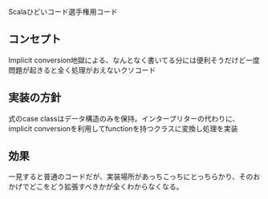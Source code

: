 Scalaひどいコード選手権用コード

## コンセプト
Implicit conversion地獄による、なんとなく書いてる分には便利そうだけど一度問題が起きると全く処理がおえないクソコード

## 実装の方針

式のcase classはデータ構造のみを保持。インタープリターの代わりに、implicit conversionを利用してfunctionを持つクラスに変換し処理を実装

## 効果

一見すると普通のコードだが、実装場所があっちこっちにとっちらかり、そのおかげでどこをどう拡張すべきかが全くわからなくなる。
